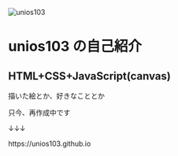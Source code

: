 ![unios103](https://user-images.githubusercontent.com/55628112/72915938-78ce8800-3d84-11ea-87af-6c3fb7212a29.jpeg)

# unios103 の自己紹介

## HTML+CSS+JavaScript(canvas)

<p>描いた絵とか、好きなこととか<p>
<p>只今、再作成中です</p>
<p>↓↓↓</p>
https://unios103.github.io
